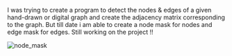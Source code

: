 I was trying to create a program to detect the nodes & edges of a given hand-drawn or digital graph and create the adjacency matrix corresponding to the graph. But till date i am able to create a node mask for nodes and edge mask for edges. Still working on the project !!


![node_mask](https://github.com/coderuhaan2004/Graph_Recognition/assets/135970602/c96e2244-80b9-4f83-a893-13947ccf2950)

